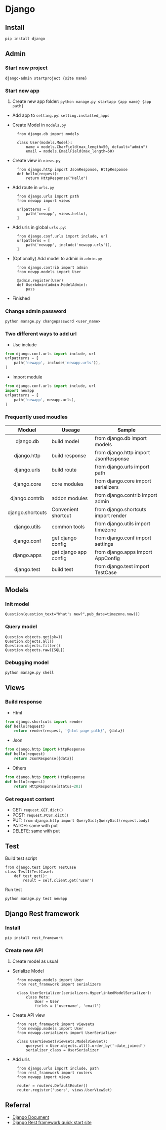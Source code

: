 # Django
## Install
```
pip install django
```

## Admin

### Start new project
```
django-admin startproject {site name}
```

### Start new app
1. Create new app folder: `python manage.py startapp {app name} {app path}`
* Add app to `setting.py`: `setting.installed_apps`
* Create Model in `models.py`
    
        from django.db import models

        class User(models.Model):
            name = models.CharField(max_length=50, default="admin")
            email = models.EmailField(max_length=50)

* Create view in `views.py`

        from django.http import JsonResponse, HttpResponse
        def hello(request):
            return HttpResponse("Hello")

* Add route in `urls.py`

        from django.urls import path
        from newapp import views

        urlpatterns = [
            path('newapp', views.hello),
        ]

* Add urls in global `urls.py`:


        from django.conf.urls import include, url
        urlpatterns = [
            path('newapp', include('newapp.urls')),
        ]

* (Optionally) Add model to admin in `admin.py`

        from django.contrib import admin
        from newpp.models import User

        @admin.register(User)
        def UserAdmin(admin.ModelAdmin):
            pass

* Finished

### Change admin password
```
python manage.py changepassword <user_name>
```

### Two different ways to add url
* Use include
```python
from django.conf.urls import include, url
urlpatterns = [
    path('newapp', include('newapp.urls')),
]
```

* Import module
```python
from django.conf.urls import include, url
import newapp
urlpatterns = [
    path('newapp', newapp.urls),
]

```

### Frequently used moudles

| Moduel | Useage | Sample |
|:----------------:|--------------------------|--------------------------------------------------------------------------------|
| django.db | build model | from django.db import models |
| django.http | build response | from django.http import JsonResponse |
| django.urls | build route | from django.urls import path |
| django.core | core modules | from django.core import serializers|
| django.contrib | addon modules | from django.contrib import admin|
| django.shortcuts | Convenient shortcut | from django.shortcuts import render |
| django.utils | common tools | from django.utils import timezone |
| django.conf | get django config | from django.conf import settings |
| django.apps | get django app config | from django.apps import AppConfig |
| django.test | build test | from django.test import TestCase |

## Models
### Init model
```
Question(question_text="What's new?",pub_date=timezone.now())
```
### Query model
```
Question.objects.get(pk=1)
Question.objects.all()
Question.objects.filter()
Question.objects.raw({SQL})
```
### Debugging model
```
python manage.py shell
```

## Views

### Build response 
* Html
```python
from django.shortcuts import render
def hello(request)
    return render(request, '{html page path}', {data})
```
* Json
```python
from django.http import HttpResponse
def hello(request)
    return JsonResponse({data})
```
* Others
```python
from django.http import HttpResponse
def hello(request)
    return HttpResponse(status=201)
```

### Get request content
* GET: `request.GET.dict()`
* POST: `request.POST.dict()`
* PUT: `from django.http import QueryDict;QueryDict(request.body)`
* PATCH: same with put
* DELETE: same with put

## Test
Build test script
```
from django.test import TestCase
class Test1(TestCase):
    def test_get():
        result = self.client.get('user')
```
Run test
```
python manage.py test newapp
```

## Django Rest framework
### Install
```
pip install rest_framework
```

### Create new API
1. Create model as usual
* Serialize Model

        from newapp.models import User
        from rest_framework import serializers
		
		class UserSerializer(serializers.HyperlinkedModelSerializer):
            class Meta:
                User = User
                fields = ('username', 'email')

* Create API view

        from rest_framework import viewsets
        from newapp.models import User
        from newapp.serializers import UserSerializer
            
        class UserViewSet(viewsets.ModelViewSet):
            queryset = User.objects.all().order_by('-date_joined')
            serializer_class = UserSerializer

* Add urls

        from django.urls import include, path
        from rest_framework import routers
        from newapp import views

        router = routers.DefaultRouter()
        router.register('users', views.UserViewSet)

## Referral
* [Django Document](https://docs.djangoproject.com)
* [Django Rest framework quick start site](https://www.django-rest-framework.org/tutorial/quickstart/)